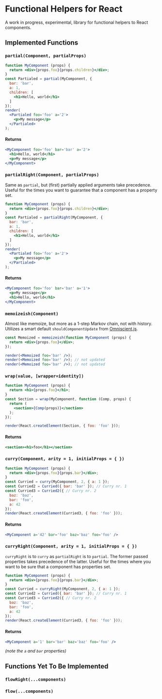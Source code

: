 # Functional Helpers for React

A work in progress, experimental, library for functional helpers to React components.

## Implemented Functions

### `partial(Component, partialProps)`

```jsx
function MyComponent (props) {
  return <div>{props.foo}{props.children}</div>;
}
const Partialed = partial(MyComponent, {
  bar: 'bar',
  a: 1,
  children: [
    <h1>Hello, world</h1>
  ]
});
render(
  <Partialed foo='foo' a='2'>
    <p>My message</p>
  </Partialed>
);
```

#### Returns
```jsx
<MyComponent foo='foo' bar='bar' a='2'>
  <h1>Hello, world</h1>
  <p>My message</p>
</MyComponent>
```

### `partialRight(Component, partialProps)`

Same as `partial`, but (first) partially applied arguments take precedence.
Useful for the times you want to guarantee that a component has a property set.

```jsx
function MyComponent (props) {
  return <div>{props.foo}{props.children}</div>;
}
const Partialed = partialRight(MyComponent, {
  bar: 'bar',
  a: 1,
  children: [
    <h1>Hello, world</h1>
  ]
});
render(
  <Partialed foo='foo' a='2'>
    <p>My message</p>
  </Partialed>
);
```

#### Returns
```jsx
<MyComponent foo='foo' bar='bar' a='1'>
  <p>My message</p>
  <h1>Hello, world</h1>
</MyComponent>
```

### `memoizeish(Component)`

Almost like memoize, but more as a 1-step Markov chain, not with history. Utilizes
a smart default `shouldComponentUpdate` from [Omniscient.js](https://github.com/omniscientjs/omniscient).

```jsx
const Memoized = memoizeish(function MyComponent (props) {
  return <div>{props.foo}</div>;
});

render(<Memoized foo='bar' />);
render(<Memoized foo='bar' />); // not updated
render(<Memoized foo='bar' />); // not updated
```

### `wrap(value, [wrapper=identity])`

```jsx
function MyComponent (props) {
  return <h1>{props.foo}</h1>;
}
const Section = wrap(MyComponent, function (Comp, props) {
  return (
    <section>{Comp(props)}</section>
  );
});

render(React.createElement(Section, { foo: 'foo' }));
```

#### Returns
```jsx
<section><h1>foo</h1></section>
```

### `curry(Component, arity = 1, initialProps = { })`

```jsx
function MyComponent (props) {
  return <div>{props.foo}{props.bar}</div>;
}
const Curried = curry(MyComponent, 2, { a: 1 });
const Curried2 = Curried({ bar: 'bar' }); // Curry nr. 1
const Curried3 = Curried2({ // Curry nr. 2
  baz: 'baz',
  bar: 'foo',
  a: 42
});
render(React.createElement(Curried3, { foo: 'foo' }));
```

#### Returns
```jsx
<MyComponent a='42' bar='foo' baz='baz' foo='foo' />
```


### `curryRight(Component, arity = 1, initialProps = { })`

`curryRight` is to `curry` as `partialRight` is to `partial`. The former passed
properties takes precedence of the latter. Useful for the times where you want to
be sure that a component has properties set.

```jsx
function MyComponent (props) {
  return <div>{props.foo}{props.bar}</div>;
}
const Curried = curryRight(MyComponent, 2, { a: 1 });
const Curried2 = Curried({ bar: 'bar' }); // Curry nr. 1
const Curried3 = Curried2({ // Curry nr. 2
  baz: 'baz',
  bar: 'foo',
  a: 42
});
render(React.createElement(Curried3, { foo: 'foo' }));
```

#### Returns
```jsx
<MyComponent a='1' bar='bar' baz='baz' foo='foo' />
```

_(note the `a` and `bar` properties)_


## Functions Yet To Be Implemented

### `flowRight(...components)`

### `flow(...components)`
